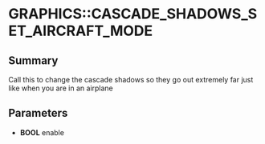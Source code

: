 # GRAPHICS::CASCADE_SHADOWS_SET_AIRCRAFT_MODE

## Summary
Call this to change the cascade shadows so they go out extremely far just like when you are in an airplane

## Parameters
* **BOOL** enable